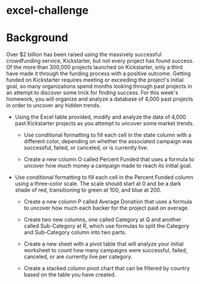 # excel-challenge

# Background
Over $2 billion has been raised using the massively successful crowdfunding service, Kickstarter, but not every project has found success. Of the more than 300,000 projects launched on Kickstarter, only a third have made it through the funding process with a positive outcome.
Getting funded on Kickstarter requires meeting or exceeding the project's initial goal, so many organizations spend months looking through past projects in an attempt to discover some trick for finding success. For this week's homework, you will organize and analyze a database of 4,000 past projects in order to uncover any hidden trends.

- Using the Excel table provided, modify and analyze the data of 4,000 past Kickstarter projects as you attempt to uncover some market trends.

  - Use conditional formatting to fill each cell in the state column with a different color, depending on whether the associated campaign was successful, failed, or canceled, or is currently live.

  - Create a new column O called Percent Funded that uses a formula to uncover how much money a campaign made to reach its initial goal.

- Use conditional formatting to fill each cell in the Percent Funded column using a three-color scale. The scale should start at 0 and be a dark shade of red, transitioning to green at 100, and blue at 200.

  - Create a new column P called Average Donation that uses a formula to uncover how much each backer for the project paid on average.

  - Create two new columns, one called Category at Q and another called Sub-Category at R, which use formulas to split the Category and Sub-Category column into two parts.
  - Create a new sheet with a pivot table that will analyze your initial worksheet to count how many campaigns were successful, failed, canceled, or are currently live per category.

  - Create a stacked column pivot chart that can be filtered by country based on the table you have created.

